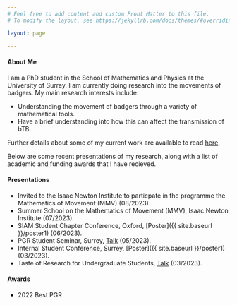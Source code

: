 ```yaml
---
# Feel free to add content and custom Front Matter to this file.
# To modify the layout, see https://jekyllrb.com/docs/themes/#overriding-theme-defaults

layout: page

---
```


#### About Me

I am a PhD student in the School of Mathematics and Physics at the University of Surrey. I am currently doing research into the movements of badgers. My main research interests include:
- Understanding the movement of badgers through a variety of mathematical tools.
- Have a brief understanding into how this can affect the transmission of bTB. 

Further details about some of my current work are available to read [here](/assets/FURBER_Confirmation_Report.pdf).

Below are some recent presentations of my research, along with a list of academic and funding awards that I have recieved.

#### Presentations

- Invited to the Isaac Newton Institute to particpate in the programme the Mathematics of Movement (MMV) (08/2023).
- Summer School on the Mathematics of Movement (MMV), Isaac Newton Institute (07/2023).
- SIAM Student Chapter Conference, Oxford, [Poster]({{ site.baseurl }}/poster1) (06/2023).
- PGR Student Seminar, Surrey, [Talk](/assets/seminar.pdf) (05/2023).
- Internal Student Conference, Surrey, [Poster]({{ site.baseurl }}/poster1) (03/2023).
- Taste of Research for Undergraduate Students, [Talk](/assets/torus.pdf) (03/2023).

#### Awards

- 2022 Best PGR
